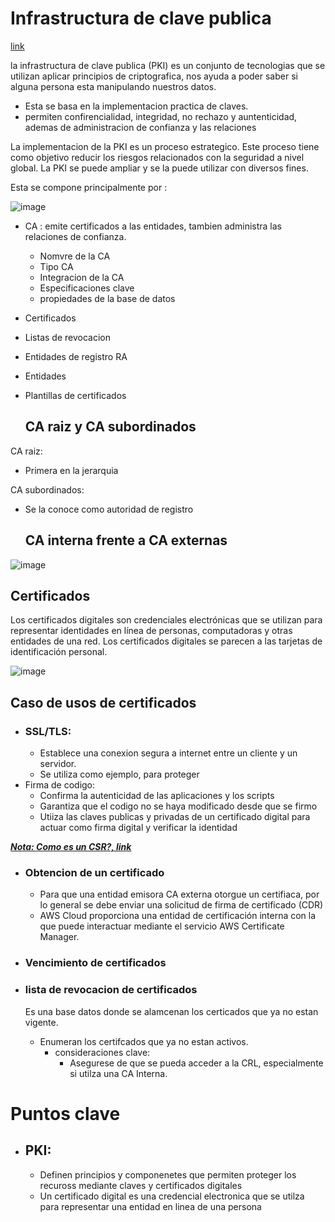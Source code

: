 # Infrastructura de clave publica
[link](https://awsrestart.vitalsource.com/reader/books/SECURITYARCHITECTURE310ES/pageid/0)


la infrastructura de clave publica (PKI) es un conjunto de tecnologias que se utilizan aplicar principios de criptografica, nos ayuda a poder saber si alguna persona esta manipulando nuestros datos.
- Esta se basa en la implementacion practica de claves. 
- permiten confirencialidad, integridad, no rechazo y auntenticidad, ademas de administracion de confianza y las relaciones

La implementacion de la PKI es un proceso estrategico.  Este proceso tiene como objetivo reducir los riesgos relacionados con la seguridad a nivel global. La PKI se puede ampliar y se la puede utilizar con diversos fines.


Esta se compone principalmente por :

![image](https://user-images.githubusercontent.com/42829215/166702539-a5a92242-2364-4912-93fc-4a1325934c52.png)

- CA : emite certificados a las entidades, tambien administra las relaciones de confianza.
  - Nomvre de la CA
  - Tipo CA
  - Integracion de la CA
  - Especificaciones clave
  - propiedades de la base de datos
- Certificados
- Listas de revocacion 
- Entidades de registro RA
- Entidades
- Plantillas de certificados

  ## CA raiz y CA subordinados
CA raiz:
- Primera en la jerarquia 
 
CA subordinados:
- Se la conoce como autoridad de registro 

  ## CA interna frente a CA externas
![image](https://user-images.githubusercontent.com/42829215/166703895-e223817c-dc30-42e0-af8d-8b2f16260f00.png)

  ## Certificados
  
  Los certificados digitales son credenciales electrónicas que se utilizan para representar identidades en línea de personas, computadoras y otras entidades de una red. 
  Los certificados digitales se parecen a las tarjetas de identificación personal.
  
  ![image](https://user-images.githubusercontent.com/42829215/166705580-d91e6369-e094-4122-a81c-a9ea1aaa43b7.png)
  
  ## Caso de usos de certificados
  
  - ### SSL/TLS:
    - Establece una conexion segura a internet entre un cliente y un servidor.  
    - Se utiliza como ejemplo, para proteger
  - Firma de codigo:
    -  Confirma la autenticidad de las aplicaciones y los scripts
    -  Garantiza que el codigo no se haya modificado desde que se firmo
    -  Utiiza las claves publicas y privadas de un certificado digital para actuar como firma digital y verificar la identidad
 
 ***[Nota: Como es un CSR?, link](https://www.globalsign.com/es/blog/what-is-a-certificate-signing-request-csr)***
 
  - ### Obtencion de un certificado
    -  Para que una entidad emisora CA externa otorgue un certifiaca, por lo general se debe enviar una solicitud de firma de certificado (CDR)
    -  AWS Cloud proporciona una entidad de certificación interna con la que puede interactuar mediante el servicio AWS Certificate Manager.

  - ### Vencimiento de certificados 
  - ### lista de revocacion de certificados 
    Es una base datos donde se alamcenan los certicados que ya no estan vigente.
    - Enumeran los certifcados que ya no estan activos.
      - consideraciones clave:
        - Asegurese de que se pueda acceder a la CRL, especialmente si utilza una CA Interna.
        
        
# Puntos clave
- ## PKI:
  - Definen principios y componenetes que permiten proteger los recuross mediante claves y certificados digitales 
  - Un certificado digital es una credencial electronica que se utilza para representar una entidad en linea de una persona

    
